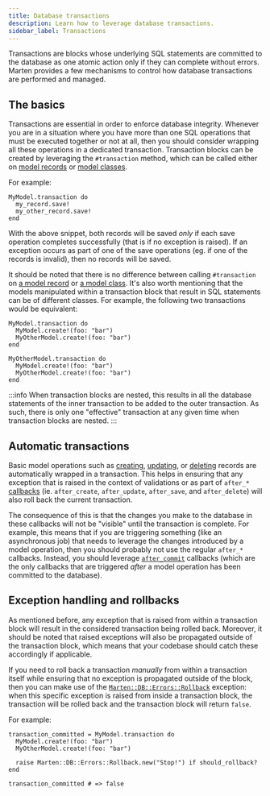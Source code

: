 ```yaml
---
title: Database transactions
description: Learn how to leverage database transactions.
sidebar_label: Transactions
---
```


Transactions are blocks whose underlying SQL statements are committed to the database as one atomic action only if they can complete without errors. Marten provides a few mechanisms to control how database transactions are performed and managed.

## The basics

Transactions are essential in order to enforce database integrity. Whenever you are in a situation where you have more than one SQL operations that must be executed together or not at all, then you should consider wrapping all these operations in a dedicated transaction. Transaction blocks can be created by leveraging the `#transaction` method, which can be called either on [model records](pathname:///api/0.2/Marten/DB/Model/Connection.html#transaction(using%3ANil|String|Symbol%3Dnil%2C%26block)-instance-method) or [model classes](pathname:///api/0.2/Marten/DB/Model/Connection/ClassMethods.html#transaction(using%3ANil|String|Symbol%3Dnil%2C%26)-instance-method).

For example:

```crystal
MyModel.transaction do
  my_record.save!
  my_other_record.save!
end
```

With the above snippet, both records will be saved _only_ if each save operation completes successfully (that is if no exception is raised). If an exception occurs as part of one of the save operations (eg. if one of the records is invalid), then no records will be saved.

It should be noted that there is no difference between calling `#transaction` on [a model record](pathname:///api/0.2/Marten/DB/Model/Connection.html#transaction(using%3ANil|String|Symbol%3Dnil%2C%26block)-instance-method) or [a model class](pathname:///api/0.2/Marten/DB/Model/Connection/ClassMethods.html#transaction(using%3ANil|String|Symbol%3Dnil%2C%26)-instance-method). It's also worth mentioning that the models manipulated within a transaction block that result in SQL statements can be of different classes. For example, the following two transactions would be equivalent:

```crystal
MyModel.transaction do
  MyModel.create!(foo: "bar")
  MyOtherModel.create!(foo: "bar")
end

MyOtherModel.transaction do
  MyModel.create!(foo: "bar")
  MyOtherModel.create!(foo: "bar")
end
```

:::info
When transaction blocks are nested, this results in all the database statements of the inner transaction to be added to the outer transaction. As such, there is only one "effective" transaction at any given time when transaction blocks are nested.
:::

## Automatic transactions

Basic model operations such as [creating](./introduction.md#create), [updating](./introduction.md#update), or [deleting](./introduction.md#delete) records are automatically wrapped in a transaction. This helps in ensuring that any exception that is raised in the context of validations or as part of `after_*` [callbacks](./callbacks.md) (ie. `after_create`, `after_update`, `after_save`, and `after_delete`) will also roll back the current transaction.

The consequence of this is that the changes you make to the database in these callbacks will not be "visible" until the transaction is complete. For example, this means that if you are triggering something (like an asynchronous job) that needs to leverage the changes introduced by a model operation, then you should probably not use the regular `after_*` callbacks. Instead, you should leverage [`after_commit`](./callbacks.md#aftercommit) callbacks (which are the only callbacks that are triggered _after_ a model operation has been committed to the database).

## Exception handling and rollbacks

As mentioned before, any exception that is raised from within a transaction block will result in the considered transaction being rolled back. Moreover, it should be noted that raised exceptions will also be propagated outside of the transaction block, which means that your codebase should catch these accordingly if applicable.

If you need to roll back a transaction _manually_ from within a transaction itself while ensuring that no exception is propagated outside of the block, then you can make use of the [`Marten::DB::Errors::Rollback`](pathname:///api/0.2/Marten/DB/Errors/Rollback.html) exception: when this specific exception is raised from inside a transaction block, the transaction will be rolled back and the transaction block will return `false`.

For example:

```crystal
transaction_committed = MyModel.transaction do
  MyModel.create!(foo: "bar")
  MyOtherModel.create!(foo: "bar")

  raise Marten::DB::Errors::Rollback.new("Stop!") if should_rollback?
end

transaction_committed # => false
```

